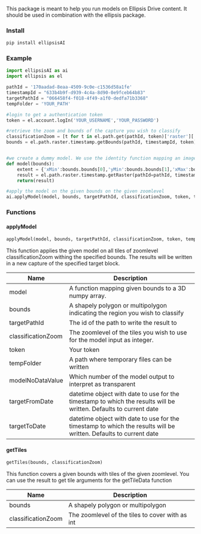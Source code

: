 This package is meant to help you run models on Ellipsis Drive content. It should be used in combination with the ellipsis package.


### Install
```python
pip install ellipsisAI
```

### Example
```python
import ellipsisAI as ai
import ellipsis as el

pathId = '170aadad-8eaa-4509-9c0e-c1536d58a1fe'
timestampId = "633b4b9f-d939-4c4a-8d90-0e9fceb64b83"
targetPathId = "066458f4-f018-4f49-a1f0-dedfa71b3368"
tempFolder = 'YOUR_PATH'

#login to get a authentication token
token = el.account.logIn('YOUR_USERNAME','YOUR_PASSWORD')

#retrieve the zoom and bounds of the capture you wish to classify
classificationZoom = [t for t in el.path.get(pathId, token)['raster']['timestamps'] if t['id']== timestampId ][0]['zoom']
bounds = el.path.raster.timestamp.getBounds(pathId, timestampId, token)


#we create a dummy model. We use the identity function mapping an image to itself. We use the getTleData function to retirve the image for the given input tile ofthe model.
def model(bounds):
    extent = {'xMin':bounds.bounds[0],'yMin':bounds.bounds[1],'xMax':bounds.bounds[2],'yMax':bounds.bounds[3]}
    result = el.path.raster.timestamp.getRaster(pathId=pathId, timestampId=timestampId, extent = extent,  token= token)
    return(result)

#apply the model on the given bounds on the given zoomlevel
ai.applyModel(model, bounds, targetPathId, classificationZoom, token, tempFolder)
```


### Functions

#### applyModel

```python
applyModel(model, bounds, targetPathId, classificationZoom, token, tempFolder, modelNoDataValue = -1, targetFromDate = None, targetToDate = None)
```

This function applies the given model on all tiles of zoomlevel classificationZoom withing the specified bounds. The results will be written in a new capture of the specified target block.

| Name        | Description |
| ----------- | -----------|
| model        | A function mapping given bounds to a 3D numpy array. |
| bounds        | A shapely polygon or multipolygon indicating the region you wish to classify |
| targetPathId        | The id of the path to write the result to |
| classificationZoom        | The zoomlevel of the tiles you wish to use for the model input as integer. |
| token        | Your token|
| tempFolder        | A path where temporary files can be written|
| modelNoDataValue        | Which number of the model output to interpret as transparent|
| targetFromDate        | datetime object with date to use for the timestamp to which the results will be written. Defaults to current date|
| targetToDate        | datetime object with date to use for the timestamp to which the results will be written. Defaults to current date|



#### getTiles

```python
getTiles(bounds, classificationZoom)
```

This function covers a given bounds with tiles of the given zoomlevel. You can use the result to get tile arguments for the getTileData function

| Name        | Description |
| ----------- | -----------|
| bounds     | A shapely polygon or multipolygon |
| classificationZoom        | The zoomlevel of the tiles to cover with as int |



